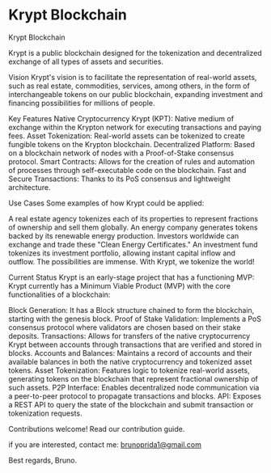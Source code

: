 # Krypt Blockchain

Krypt Blockchain

Krypt is a public blockchain designed for the tokenization and decentralized exchange of all types of assets and securities.

Vision
Krypt's vision is to facilitate the representation of real-world assets, such as real estate, commodities, services, among others, in the form of interchangeable tokens on our public blockchain, expanding investment and financing possibilities for millions of people.

Key Features
Native Cryptocurrency Krypt (KPT): Native medium of exchange within the Krypton network for executing transactions and paying fees.
Asset Tokenization: Real-world assets can be tokenized to create fungible tokens on the Krypton blockchain.
Decentralized Platform: Based on a blockchain network of nodes with a Proof-of-Stake consensus protocol.
Smart Contracts: Allows for the creation of rules and automation of processes through self-executable code on the blockchain.
Fast and Secure Transactions: Thanks to its PoS consensus and lightweight architecture.

Use Cases
Some examples of how Krypt could be applied:

A real estate agency tokenizes each of its properties to represent fractions of ownership and sell them globally.
An energy company generates tokens backed by its renewable energy production. Investors worldwide can exchange and trade these "Clean Energy Certificates."
An investment fund tokenizes its investment portfolio, allowing instant capital inflow and outflow.
The possibilities are immense. With Krypt, we tokenize the world!

Current Status
Krypt is an early-stage project that has a functioning MVP: Krypt currently has a Minimum Viable Product (MVP) with the core functionalities of a blockchain:

Block Generation: It has a Block structure chained to form the blockchain, starting with the genesis block.
Proof of Stake Validation: Implements a PoS consensus protocol where validators are chosen based on their stake deposits.
Transactions: Allows for transfers of the native cryptocurrency Krypt between accounts through transactions that are verified and stored in blocks.
Accounts and Balances: Maintains a record of accounts and their available balances in both the native cryptocurrency and tokenized asset tokens.
Asset Tokenization: Features logic to tokenize real-world assets, generating tokens on the blockchain that represent fractional ownership of such assets.
P2P Interface: Enables decentralized node communication via a peer-to-peer protocol to propagate transactions and blocks.
API: Exposes a REST API to query the state of the blockchain and submit transaction or tokenization requests.

Contributions welcome! Read our contribution guide.

if you are interested, contact me: brunoprida1@gmail.com

Best regards,
Bruno.
